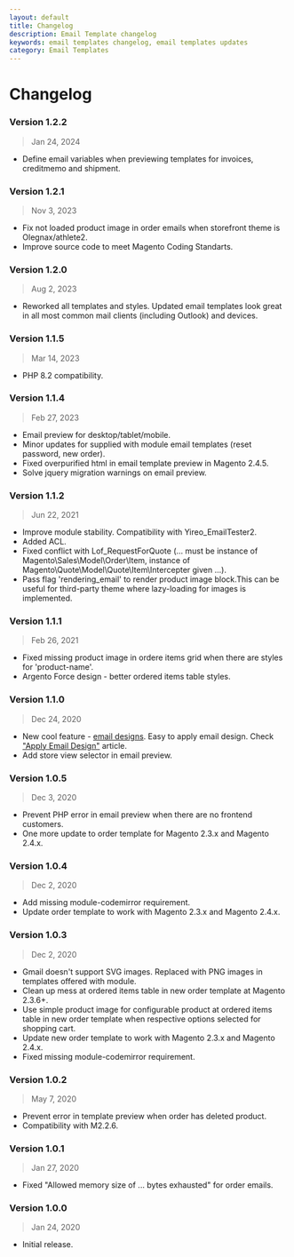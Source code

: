 ```yaml
---
layout: default
title: Changelog
description: Email Template changelog
keywords: email templates changelog, email templates updates
category: Email Templates
---
```


# Changelog

### Version 1.2.2

> Jan 24, 2024

 -  Define email variables when previewing templates for invoices, creditmemo and shipment.

### Version 1.2.1

> Nov 3, 2023

 -  Fix not loaded product image in order emails when storefront theme is Olegnax/athlete2.
 -  Improve source code to meet Magento Coding Standarts.

### Version 1.2.0

> Aug 2, 2023

 -  Reworked all templates and styles. Updated email templates look great in all most common mail clients (including Outlook) and devices.

### Version 1.1.5

> Mar 14, 2023

 -  PHP 8.2 compatibility.

### Version 1.1.4

> Feb 27, 2023

  - Email preview for desktop/tablet/mobile.
  - Minor updates for supplied with module email templates (reset password, new order).
  - Fixed overpurified html in email template preview in Magento 2.4.5.
  - Solve jquery migration warnings on email preview.


### Version 1.1.2

> Jun 22, 2021

  - Improve module stability. Compatibility with Yireo_EmailTester2.
  - Added ACL.
  - Fixed conflict with Lof_RequestForQuote (... must be instance of Magento\Sales\Model\Order\Item, instance of Magento\Quote\Model\Quote\Item\Intercepter given ...).
  - Pass flag 'rendering_email' to render product image block.This can be useful for third-party theme where lazy-loading for images is implemented.

### Version 1.1.1

> Feb 26, 2021
 
  - Fixed missing product image in ordere items grid when there are styles for 'product-name'.
  - Argento Force design - better ordered items table styles.

### Version 1.1.0

> Dec 24, 2020

  - New cool feature - [email designs](../designs/). Easy to apply email design. Check ["Apply Email Design"](../apply-design/) article.
  - Add store view selector in email preview.

### Version 1.0.5

> Dec 3, 2020

  - Prevent PHP error in email preview when there are no frontend customers.
  - One more update to order template for Magento 2.3.x and Magento 2.4.x.

### Version 1.0.4

> Dec 2, 2020

  - Add missing module-codemirror requirement.
  - Update order template to work with Magento 2.3.x and Magento 2.4.x.

### Version 1.0.3

> Dec 2, 2020

  - Gmail doesn't support SVG images. Replaced with PNG images in templates offered with module.
  - Clean up mess at ordered items table in new order template at Magento 2.3.6+.
  - Use simple product image for configurable product at ordered items table in new order template when respective options selected for shopping cart.
  - Update new order template to work with Magento 2.3.x and Magento 2.4.x.
  - Fixed missing module-codemirror requirement.

### Version 1.0.2

> May 7, 2020

  - Prevent error in template preview when order has deleted product.
  - Compatibility with M2.2.6.

### Version 1.0.1

> Jan 27, 2020

 -  Fixed "Allowed memory size of ... bytes exhausted" for order emails.

### Version 1.0.0

> Jan 24, 2020

 -  Initial release.
